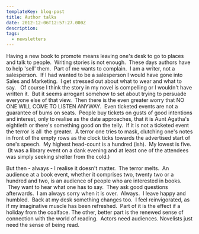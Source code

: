 ```yaml
---
templateKey: blog-post
title: Author talks
date: 2012-12-06T12:57:27.000Z
description:
tags:
  - newsletters
---
```


Having a new book to promote means leaving one's desk to go to places and talk
to people.  Writing stories is not enough.  These days authors have to help
'sell' them.  Part of me wants to complain.  I am a writer, not a salesperson.
 If I had wanted to be a salesperson I would have gone into Sales and Marketing.
 I get stressed out about what to wear and what to say.   Of course I think the
story in my novel is compelling or I wouldn't have written it.  But it seems
arrogant somehow to set about trying to persuade everyone else of that view.
 Then there is the even greater worry that NO ONE WILL COME TO LISTEN ANYWAY.
 Even ticketed events are not a guarantee of bums on seats.  People buy tickets
on gusts of good intentions and interest, only to realise as the date
approaches, that it is Aunt Agatha's eightieth or there's something good on the
telly.  If it is not a ticketed event the terror is all  the greater.  A terror
one tries to mask, clutching one's notes in front of the empty rows as the clock
ticks towards the advertised start of one's speech.  My highest head-count is a
hundred (ish).  My lowest is five.  (It was a library event on a dank evening
and at least one of the attendees was simply seeking shelter from the cold.)

But then - always - I realise it doesn't matter.  The terror melts.  An audience
at a book event, whether it comprises two, twenty two or a hundred and two, is
an audience of people who are interested in books.  They want to hear what one
has to say.  They ask good questions afterwards.  I am always sorry when it is
over.  Always.  I leave happy and humbled.  Back at my desk something changes
too.  I feel reinvigorated, as if my imaginative muscle has been refreshed.
 Part of it is the effect if a holiday from the coalface. The other, better part
is the renewed sense of connection with the world of reading.  Actors need
audiences. Novelists just need the sense of being read.
